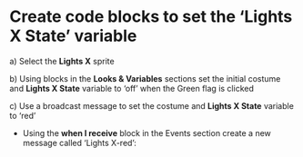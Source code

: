 # Create code blocks to set the ‘Lights X State’ variable

a) Select the **Lights X** sprite

b) Using blocks in the **Looks & Variables** sections set the initial costume and **Lights X State** variable to ‘off’ when the Green flag is clicked

c) Use a broadcast message to set the costume and **Lights X State** variable to ‘red’

* Using the **when I receive** block in the Events section create a new message called ‘Lights X-red’: